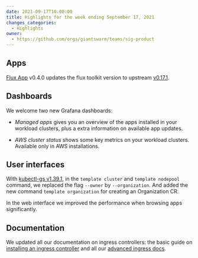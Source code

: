 ```yaml
---
date: 2021-09-17T10:00:00
title: Highlights for the week ending September 17, 2021
changes_categories:
  - Highlights
owner:
  - https://github.com/orgs/giantswarm/teams/sig-product
---
```


## Apps

[Flux App](https://github.com/giantswarm/flux-app/blob/master/CHANGELOG.md#040---2021-09-16) v0.4.0 updates the flux toolkit version to upstream [v0.17.1](https://github.com/fluxcd/flux2/releases/tag/v0.17.1).

## Dashboards

We welcome two new Grafana dashboards:

- *Managed apps* gives you an overview of the apps installed in your workload clusters, plus a extra information on available app updates.

- *AWS cluster status* shows some key metrics on your workload clusters. Available only in AWS installations.

## User interfaces

With [kubectl-gs v1.39.1](https://docs.giantswarm.io/changes/kubectl-gs/kubectl-gs/v1.39.2/), in the `template cluster` and `template nodepool` command, we replaced the flag `--owner` by `--organization`. And added the new command `template organization` for creating an Organization CR.

In the web interface we improved the performance when browsing apps significantly.

## Documentation

We updated all our documentation on ingress controllers: the basic guide on [installing an ingress controller](https://docs.giantswarm.io/getting-started/ingress-controller/) and all our [advanced ingress docs](https://docs.giantswarm.io/advanced/connectivity/ingress/).
